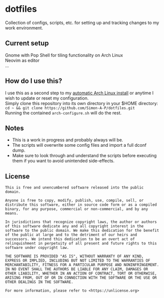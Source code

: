 # dotfiles
Collection of configs, scripts, etc. for setting up and tracking changes to my work environment.

## Current setup
Gnome with Pop Shell for tiling functionality on Arch Linux  
Neovim as editor  
...  

## How do I use this?
I use this as a second step to my [automatic Arch Linux install](https://github.com/Simon-A-P/arch-install) or anytime I wish to update or reset my configuration.  
Simply clone this repository into its own directory in your $HOME directory: ```cd ~ && git clone https://github.com/Simon-A-P/dotfiles.git```  
Running the contained ```arch-configure.sh``` will do the rest.  

## Notes
- This is a work in progress and probably always will be.  
- The scripts will overwrite some config files and import a full dconf dump.  
- Make sure to look through and understand the scripts before executing them if you want to avoid unintended side-effects.  

## License
```
This is free and unencumbered software released into the public domain.

Anyone is free to copy, modify, publish, use, compile, sell, or
distribute this software, either in source code form or as a compiled
binary, for any purpose, commercial or non-commercial, and by any
means.

In jurisdictions that recognize copyright laws, the author or authors
of this software dedicate any and all copyright interest in the
software to the public domain. We make this dedication for the benefit
of the public at large and to the detriment of our heirs and
successors. We intend this dedication to be an overt act of
relinquishment in perpetuity of all present and future rights to this
software under copyright law.

THE SOFTWARE IS PROVIDED "AS IS", WITHOUT WARRANTY OF ANY KIND,
EXPRESS OR IMPLIED, INCLUDING BUT NOT LIMITED TO THE WARRANTIES OF
MERCHANTABILITY, FITNESS FOR A PARTICULAR PURPOSE AND NONINFRINGEMENT.
IN NO EVENT SHALL THE AUTHORS BE LIABLE FOR ANY CLAIM, DAMAGES OR
OTHER LIABILITY, WHETHER IN AN ACTION OF CONTRACT, TORT OR OTHERWISE,
ARISING FROM, OUT OF OR IN CONNECTION WITH THE SOFTWARE OR THE USE OR
OTHER DEALINGS IN THE SOFTWARE.

For more information, please refer to <https://unlicense.org>
```
